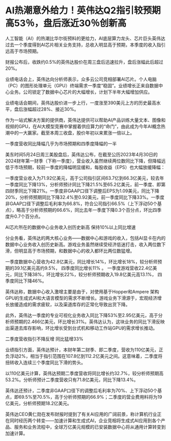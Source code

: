 # AI热潮意外给力！英伟达Q2指引较预期高53％，盘后涨近30％创新高

人工智能（AI）的热潮比华尔街预料的更给力，AI底层算力龙头、芯片巨头英伟达过去一个季度得到AI芯片相关业务支持，总收入明显高于预期，本季度的收入指引远高于市场预期。

财报公布后，收跌约0.5%的英伟达股价在周三盘后迅速拉升，盘后涨幅此后超过20%。

业绩电话会上，英伟达向分析师表示，众多云公司竞相部署AI芯片。个人电脑（PC）的图形处理单元（GPU）终端需求一季度“稳固”。业绩增长正来自数据中心业务。公司锁定了数据中心芯片的大幅增长，计划下半年大幅增加供应。

业绩电话会期间，英伟达股价进一步上行，一度涨至390美元上方的历史最高水平，盘后涨幅超过28%、接近30%。

作为一站式解决方案的提供商，英伟达提供可以帮助AI产品训练大量文本、图像和视频的GPU，在AI大模型竞赛中掌握着供应算力的“命门”，由此成为今年AI概念热潮中的一大赢家。截至本周三收盘，股价年初以来累涨一倍以上。

一季度营收同比降幅几乎为市场预期和四季度降幅的一半

美东时间5月24日周三美股盘后，英伟达公布，在截至公历2023年4月30日的2024财年第一财季（下称一季度），营业收入虽然继续两位数同比下降，但降幅远低于市场预期，较前一季度的降幅明显缓和，每股收益（EPS）也大幅放缓降幅：

一季度营业收入为71.92亿美元，高于公司指引区间63.7亿到66.3亿美元，较去年一季度同比下降13%，分析师预计同比下降21.5%至65.2亿美元，前一季度、即第四财季同比下降21%。一季度非GAAP口径下调整后EPS为1.09美元，同比下降20%，分析师预期同比下降32.4%至0.92美元，前一季度同比下降33%。一季度非GAAP口径下调整后毛利率为66.8%，符合公司指引66.5%（上下浮动50个基点），略高于分析师预期的66.6%，同比去年一季度下降0.3个百分点，环比四季度升0.7个百分点。

AI芯片所在的数据中心业务收入创历史新高 保持10%以上同比增速

分业务看，英伟达的两大核心业务——数据中心和游戏的收入，包括AI显卡在内的数据中心业务收入创历史新高。游戏业务虽然继续受经济低迷打击，收入两位数下滑，但明显高于市场预期，和数据中心的收入都环比两位数猛增。

一季度数据中心营收为42.8亿美元，同比增长14%，环比增长18%，较分析师预期的39.1亿美元高约9.5%， 四季度同比增长11% 。
一季度游戏营收22.4亿美元，同比下降38%，环比增长22%，较分析师预期收入19.8亿美元高13.1%， 四季度同比下降46%。

英伟达称，数据中心收入激增主要是由于，对使用基于Hopper和Ampere
架构GPU的生成式AI和大语言模型的需求不断增长。游戏业务下滑源于，宏观经济增长放缓造成的需求疲软，以及渠道库存的正常化导致出货下降。

此外，英伟达一季度的专业可视化业务收入同比下降53%至2.95亿美元，高于分析师预期的2.466亿美元，环比增长31%。英伟达认为，这块业务的同比下滑反映出渠道去库存影响，环比增长受到台式机和移动工作站GPU的需求增长推动。

二季度营收指引不降反增 同比猛增33%

业绩指引方面，英伟达预计，本财年第二财季、即二季度，营收为110亿美元，正负浮动2%，相当于指引范围在107.8亿到112.2亿美元之间。这意味着，二季度将扭转收入连续三个季度同比下滑的势头。

以110亿美元计算，英伟达预期二季度营收将同比增长约32.7%，较分析师预期高53.2%。分析师预计二季度营收只有71.8亿美元，同比下降13.4%。

英伟达还预计，二季度非GAAP口径下的调整后毛利率为70%、上下浮动50个基点，即69.5%至70.5%，高于分析师预期的66.9%；二季度的营业费用料将为19亿美元，分析师预期18.2亿美元。

英伟达CEO黄仁勋在发布财报时提到了有关AI应用的广阔前景，称计算机行业正在同时经历两个转变——加速计算和生成式AI，企业竞相将生成式AI应用到各个产品、服务和业务流程中，全球万亿美元规模的已安装数据中心将从通用计算转变到加速计算。

